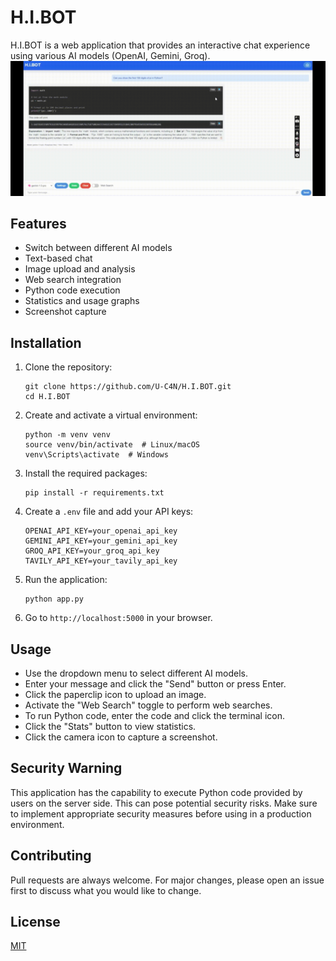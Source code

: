 # H.I.BOT

H.I.BOT is a web application that provides an interactive chat experience using various AI models (OpenAI, Gemini, Groq).
![H.I.BOT in action](readme.gif)


## Features

- Switch between different AI models
- Text-based chat
- Image upload and analysis
- Web search integration
- Python code execution
- Statistics and usage graphs
- Screenshot capture

## Installation

1. Clone the repository:
   ```
   git clone https://github.com/U-C4N/H.I.BOT.git
   cd H.I.BOT
   ```

2. Create and activate a virtual environment:
   ```
   python -m venv venv
   source venv/bin/activate  # Linux/macOS
   venv\Scripts\activate  # Windows
   ```

3. Install the required packages:
   ```
   pip install -r requirements.txt
   ```

4. Create a `.env` file and add your API keys:
   ```
   OPENAI_API_KEY=your_openai_api_key
   GEMINI_API_KEY=your_gemini_api_key
   GROQ_API_KEY=your_groq_api_key
   TAVILY_API_KEY=your_tavily_api_key
   ```

5. Run the application:
   ```
   python app.py
   ```

6. Go to `http://localhost:5000` in your browser.

## Usage

- Use the dropdown menu to select different AI models.
- Enter your message and click the "Send" button or press Enter.
- Click the paperclip icon to upload an image.
- Activate the "Web Search" toggle to perform web searches.
- To run Python code, enter the code and click the terminal icon.
- Click the "Stats" button to view statistics.
- Click the camera icon to capture a screenshot.

## Security Warning

This application has the capability to execute Python code provided by users on the server side. This can pose potential security risks. Make sure to implement appropriate security measures before using in a production environment.

## Contributing

Pull requests are always welcome. For major changes, please open an issue first to discuss what you would like to change.

## License

[MIT](https://choosealicense.com/licenses/mit/)

